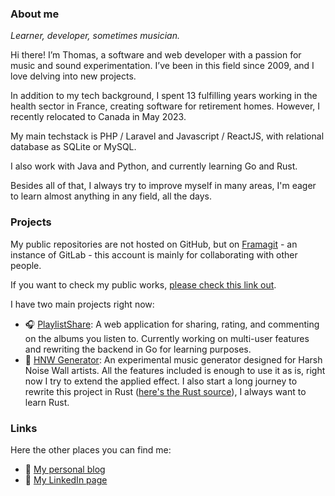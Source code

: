 ### About me

*Learner, developer, sometimes musician.*

Hi there! I’m Thomas, a software and web developer with a passion for music and sound experimentation. I’ve been in this field since 2009, and I love delving into new projects.

In addition to my tech background, I spent 13 fulfilling years working in the health sector in France, creating software for retirement homes. However, I recently relocated to Canada in May 2023.

My main techstack is PHP / Laravel and Javascript / ReactJS, with relational database as SQLite or MySQL.

I also work with Java and Python, and currently learning Go and Rust.

Besides all of that, I always try to improve myself in many areas, I'm eager to learn almost anything in any field, all the days.

### Projects

My public repositories are not hosted on GitHub, but on [Framagit](https://framagit.org/blchrd) - an instance of GitLab - this account is mainly for collaborating with other people.

If you want to check my public works, [please check this link out](https://framagit.org/blchrd).

I have two main projects right now:

* 🎧 [PlaylistShare](https://framagit.org/playlistshare/): A web application for sharing, rating, and commenting on the albums you listen to. Currently working on multi-user features and rewriting the backend in Go for learning purposes.
* 🎵 [HNW Generator](https://framagit.org/blchrd/hnwgen): An experimental music generator designed for Harsh Noise Wall artists. All the features included is enough to use it as is, right now I try to extend the applied effect. I also start a long journey to rewrite this project in Rust ([here's the Rust source](https://framagit.org/blchrd/rust-hnwgen)), I always want to learn Rust.

### Links

Here the other places you can find me:

* 📓 [My personal blog](https://blchrd.eu)
* 💼 [My LinkedIn page](https://www.linkedin.com/in/blchrd)

